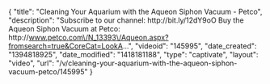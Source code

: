 {
    "title": "Cleaning Your Aquarium with the Aqueon Siphon Vacuum - Petco",
    "description": "Subscribe to our channel: http:\/\/bit.ly\/12dY9oO Buy the Aqueon Siphon Vacuum at Petco: http:\/\/www.petco.com\/N_13393\/Aqueon.aspx?fromsearch=true&CoreCat=LookA...",
    "videoid": "145995",
    "date_created": "1394818925",
    "date_modified": "1418181188",
    "type": "captivate",
    "layout": "video",
    "url": "\/v\/cleaning-your-aquarium-with-the-aqueon-siphon-vacuum-petco\/145995"
}